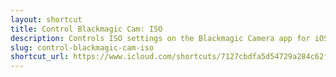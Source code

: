 ```yaml
---
layout: shortcut
title: Control Blackmagic Cam: ISO
description: Controls ISO settings on the Blackmagic Camera app for iOS
slug: control-blackmagic-cam-iso
shortcut_url: https://www.icloud.com/shortcuts/7127cbdfa5d54729a284c62f1cec0246
---
```

